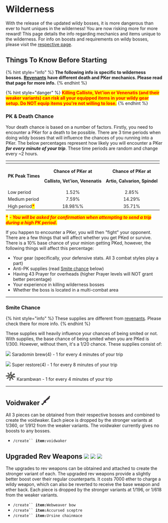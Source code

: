 # Wilderness

With the release of the updated wildy bosses, it is more dangerous than ever to hunt uniques in the wilderness! You are now risking more for more reward! This page details the info regarding mechanics and items unique to the wilderness. For info on boosts and requirements on wildy bosses, please visit the [respective page](../boosts-and-requirements.md#callisto-vetion-venenatis-inc.-singles-versions).

## Things To Know Before Starting

{% hint style="info" %}
**The following info is specific to wilderness bosses.** [**Revenants**](revenants.md) **have different death and PKer mechanics. Please read that page for more info.**
{% endhint %}

{% hint style="danger" %}
<mark style="color:red;">**Killing Callisto, Vet'ion or Venenatis (and their weaker variants) can risk all your equipped items in your wildy gear setup. Do NOT equip items you're not willing to lose.**</mark>
{% endhint %}

### PK & Death Chance <img src="../../.gitbook/assets/Skull (status) icon.png" alt="" data-size="line">

Your death chance is based on a number of factors. Firstly, you need to encounter a PKer for a death to be possible. There are 3 time periods when doing wildy bosses that will influence the chances of you running into a PKer. The below percentages represent how likely you will encounter a PKer _**for every minute of your trip**_. These time periods are random and change every \~2 hours.

<table data-full-width="false"><thead><tr><th></th><th align="center"></th><th align="center"></th></tr></thead><tbody><tr><td><strong>PK Peak Times</strong></td><td align="center"><p><strong>Chance of PKer at</strong> </p><p><strong>Callisto, Vet'ion, Venenatis</strong></p></td><td align="center"><p><strong>Chance of PKer at</strong> </p><p><strong>Artio, Calvarion, Spindel</strong></p></td></tr><tr><td>Low period</td><td align="center">1.52%</td><td align="center">2.85%</td></tr><tr><td>Medium period</td><td align="center">7.59%</td><td align="center">14.29%</td></tr><tr><td>High period<mark style="color:red;"><strong>*</strong></mark></td><td align="center">18.98%%</td><td align="center">35.71%</td></tr></tbody></table>

<mark style="color:red;">**\***</mark> _<mark style="color:red;">**- You will be asked for confirmation when attempting to send a trip during a high PK period.**</mark>_

If you happen to encounter a PKer, you will then "fight" your opponent. There are a few things that will affect whether you get PKed or survive. There is a 10% base chance of your minion getting PKed, however, the following things will affect this percentage:

* Your gear (specifically, your defensive stats. All 3 combat styles play a part)
* Anti-PK supplies (read [Smite chance](./#smite-chance) below)
* Having 43 Prayer for overheads (higher Prayer levels will NOT grant better percentage)
* Your experience in killing wilderness bosses
* Whether the boss is located in a multi-combat area

***

### Smite Chance <img src="../../.gitbook/assets/Smite.png" alt="" data-size="line">

{% hint style="info" %}
These supplies are different from [revenants](revenants.md). Please check there for more info.
{% endhint %}

These supplies will heavily influence your chances of being smited or not. With supplies, the base chance of being smited when you are PKed is 1/300. However, without them, it's a 1/20 chance. These supplies consist of:

&#x20;![](../../.gitbook/assets/Sara\_brew\(4\).png) Saradomin brew(4) - 1 for every 4 minutes of your trip

&#x20;![](../../.gitbook/assets/Super\_restore\(4\).png) Super restore(4) - 1 for every 8 minutes of your trip

<img src="../../.gitbook/assets/Cooked_karambwan.png" alt="" data-size="original"> Karambwan - 1 for every 4 minutes of your trip

***

## Voidwaker ![](../../.gitbook/assets/Voidwaker.png)

All 3 pieces can be obtained from their respective bosses and combined to create the voidwaker. Each piece is dropped by the stronger variants at 1/360, or 1/912 from the weaker variants. The voidwaker currently gives no boosts to any bosses.

* `/create`` `**`item:`**`voidwaker`

## Upgraded Rev Weapons ![](../../.gitbook/assets/Skull\_of\_vet'ion.png) ![](../../.gitbook/assets/Claws\_of\_callisto.png) ![](../../.gitbook/assets/Fangs\_of\_venenatis.png)

The upgrades to rev weapons can be obtained and attached to create the stronger variant of each.  The upgraded rev weapons provide a slightly better boost over their regular counterparts. It costs 7000 ether to charge a wildy weapon, which can also be reverted to receive the base weapon and ether back.  Each piece is dropped by the stronger variants at 1/196, or 1/618 from the weaker variants.

* `/create`` `**`item:`**`Webweaver bow`
* `/create`` `**`item:`**`Accursed sceptre`
* `/create`` `**`item:`**`Ursine chainmace`
